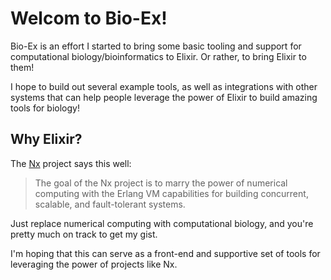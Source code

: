 # Welcom to Bio-Ex!

Bio-Ex is an effort I started to bring some basic tooling and support for
computational biology/bioinformatics to Elixir. Or rather, to bring Elixir to
them!

I hope to build out several example tools, as well as integrations with other
systems that can help people leverage the power of Elixir to build amazing 
tools for biology!

## Why Elixir?

The [Nx](https://github.com/elixir-nx) project says this well:

> The goal of the Nx project is to marry the power of numerical computing with the
> Erlang VM capabilities for building concurrent, scalable, and fault-tolerant systems.

Just replace numerical computing with computational biology, and you're pretty
much on track to get my gist.

I'm hoping that this can serve as a front-end and supportive set of tools for
leveraging the power of projects like Nx.

